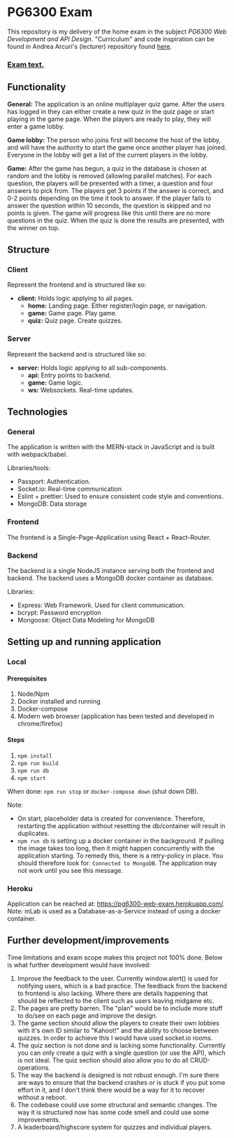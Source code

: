 # PG6300 Exam

This repository is my delivery of the home exam in the subject _PG6300 Web Development and API Design_. "Curriculum" and code inspiration can be found in Andrea Arcuri's (lecturer) repository found [here](https://github.com/arcuri82/pg6300).

### [Exam text.](PG6300%20Webutvikling%20og%20API-design.pdf)

## Functionality

**General:**
The application is an online multiplayer quiz game. After the users has logged in they can either create a new quiz in the quiz page or start playing in the game page. When the players are ready to play, they will enter a game lobby.

**Game lobby:**
The person who joins first will become the host of the lobby, and will have the authority to start the game once another player has joined. Everyone in the lobby will get a list of the current players in the lobby.

**Game:**
After the game has begun, a quiz in the database is chosen at random and the lobby is removed (allowing parallel matches). For each question, the players will be presented with a timer, a question and four answers to pick from. The players get 3 points if the answer is correct, and 0-2 points depending on the time it took to answer. If the player fails to answer the question within 10 seconds, the question is skipped and no points is given. The game will progress like this until there are no more questions in the quiz. When the quiz is done the results are presented, with the winner on top.

## Structure

### Client

Represent the frontend and is structured like so:

- **client:** Holds logic applying to all pages.
  - **home:** Landing page. Either register/login page, or navigation.
  - **game:** Game page. Play game.
  - **quiz:** Quiz page. Create quizzes.

### Server

Represent the backend and is structured like so:

- **server:** Holds logic applying to all sub-components.
  - **api:** Entry points to backend.
  - **game:** Game logic.
  - **ws:** Websockets. Real-time updates.

## Technologies

### General

The application is written with the MERN-stack in JavaScript and is built with webpack/babel.

Libraries/tools:

- Passport: Authentication.
- Socket.io: Real-time communication
- Eslint + prettier: Used to ensure consistent code style and conventions.
- MongoDB: Data storage

### Frontend

The frontend is a Single-Page-Application using React + React-Router.

### Backend

The backend is a single NodeJS instance serving both the frontend and backend. The backend uses a MongoDB docker container as database.

Libraries:

- Express: Web Framework. Used for client communication.
- bcrypt: Password encryption
- Mongoose: Object Data Modeling for MongoDB

## Setting up and running application

### Local

#### Prerequisites

1. Node/Npm
2. Docker installed and running
3. Docker-compose
4. Modern web browser (application has been tested and developed in chrome/firefox)

#### Steps

1. `npm install`
2. `npm run build`
3. `npm run db` 
4. `npm start`

When done: `npm run stop` or `docker-compose down` (shut down DB).

Note:

- On start, placeholder data is created for convenience. Therefore, restarting the application without resetting the db/container will result in duplicates.
- `npm run db` is setting up a docker container in the background. If pulling the image takes too long, then it might happen concurrently with the application starting. To remedy this, there is a retry-policy in place. You should therefore look for: `Connected to MongoDB`. The application may not work until you see this message.

### Heroku

Application can be reached at: https://pg6300-web-exam.herokuapp.com/. 
Note: mLab is used as a Database-as-a-Service instead of using a docker container.

## Further development/improvements

Time limitations and exam scope makes this project not 100% done. Below is what further development would have involved:

1. Improve the feedback to the user. Currently window.alert() is used for notifying users, which is a bad practice. The feedback from the backend to frontend is also lacking. Where there are details happening that should be reflected to the client such as users leaving midgame etc.
2. The pages are pretty barren. The "plan" would be to include more stuff to do/see on each page and improve the design.
3. The game section should allow the players to create their own lobbies with it's own ID similar to "Kahoot!" and the ability to choose between quizzes. In order to achieve this I would have used socket.io rooms.
4. The quiz section is not done and is lacking some functionality. Currently you can only create a quiz with a single question (or use the API), which is not ideal. The quiz section should also allow you to do all CRUD-operations.
5. The way the backend is designed is not robust enough. I'm sure there are ways to ensure that the backend crashes or is stuck if you put some effort in it, and I don't think there would be a way for it to recover without a reboot.
6. The codebase could use some structural and semantic changes. The way it is structured now has some code smell and could use some improvements.
7. A leaderboard/highscore system for quizzes and individual players.
